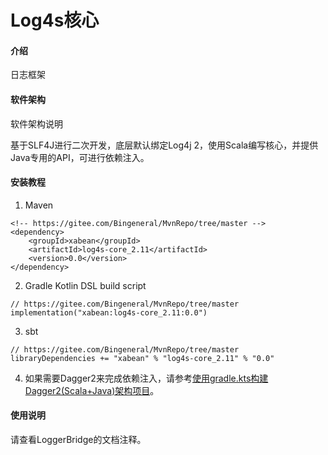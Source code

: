 # Log4s核心

#### 介绍
日志框架

#### 软件架构
软件架构说明

基于SLF4J进行二次开发，底层默认绑定Log4j 2，使用Scala编写核心，并提供Java专用的API，可进行依赖注入。

#### 安装教程

1. Maven
```
<!-- https://gitee.com/Bingeneral/MvnRepo/tree/master -->
<dependency>
    <groupId>xabean</groupId>
    <artifactId>log4s-core_2.11</artifactId>
    <version>0.0</version>
</dependency>
```
2. Gradle Kotlin DSL build script
```
// https://gitee.com/Bingeneral/MvnRepo/tree/master
implementation("xabean:log4s-core_2.11:0.0")
```
3. sbt
```
// https://gitee.com/Bingeneral/MvnRepo/tree/master
libraryDependencies += "xabean" % "log4s-core_2.11" % "0.0"
```
4. 如果需要Dagger2来完成依赖注入，请参考[使用gradle.kts构建Dagger2(Scala+Java)架构项目](https://www.bilibili.com/read/cv2652939)。

#### 使用说明

请查看LoggerBridge的文档注释。
